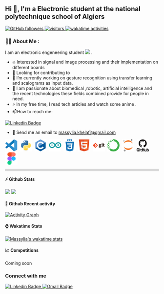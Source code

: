 ## Hi 👋, I'm a Electronic student at the national polytechnique school of Algiers
<p align="left">
  <a href="https://github.com/sudiptob2?tab=followers">
    <img alt="GitHub followers" src="https://img.shields.io/github/followers/khelafimassylia
?color=green&logo=github">
  </a>
  <a href="https://github.com/sudiptob2/">
    <img src="https://komarev.com/ghpvc/?username=khelafimassylia
" alt="visitors" />
  </a>
  <a href="https://wakatime.com/@7c8783fb-ca6c-4901-8034-8ba5ee05aa35">
    <img src="https://wakatime.com/badge/user/7c8783fb-ca6c-4901-8034-8ba5ee05aa35.svg" alt="wakatime activities" />
  </a> 
</p>

### :woman_technologist: About Me :
I am an electronic engeneering student <img src="https://media.giphy.com/media/WUlplcMpOCEmTGBtBW/giphy.gif" width="30"> .
- :fire: Interested in signal and image processing and their implementation on different boards
- :calendar: Looking for contributing to 
- :telescope: I’m currently working on gesture recognition using transfer learning and scalograms as input data.
- :seedling: I am passionate about biomedical ,robotic, artificial intelligence and the recent technologies these fields combined provide for people in need.
- :zap: In my free time, I  read tech articles and watch some anime .
- :mailbox:How to reach me: 

[![Linkedin Badge](https://img.shields.io/badge/-linkdinprofile-blue?style=flat&logo=Linkedin&logoColor=white)](https://www.linkedin.com/in/massylia-khelafi-0796841a7/)
- :email: Send me an email to massylia.khelafi@gmail.com

<div>
<img src="https://github.com/devicons/devicon/blob/master/icons/vscode/vscode-original.svg"  title="vscode" alt="p" width="40" height="40"/>&nbsp;
<img src="https://github.com/devicons/devicon/blob/master/icons/python/python-original.svg"  title="python" alt="p" width="40" height="40"/>&nbsp;
  <img src="https://github.com/devicons/devicon/blob/master/icons/c/c-original.svg"  title="c" alt="c" width="40" height="40"/>&nbsp;
  <img src="https://github.com/devicons/devicon/blob/master/icons/arduino/arduino-original.svg"  title="arduino" alt="arduino" width="40" height="40"/>&nbsp;
  <img src="https://github.com/devicons/devicon/blob/master/icons/css3/css3-plain-wordmark.svg"  title="CSS3" alt="CSS" width="40" height="40"/>&nbsp;
  <img src="https://github.com/devicons/devicon/blob/master/icons/html5/html5-original.svg" title="HTML5" alt="HTML" width="40" height="40"/>&nbsp;
  <img src="https://github.com/devicons/devicon/blob/master/icons/git/git-original-wordmark.svg" title="Git" alt="Git" width="40" height="40"/>&nbsp;
   <img src="https://github.com/devicons/devicon/blob/master/icons/anaconda/anaconda-original.svg" title="anaconda" alt="anaconda" width="40" height="40"/>&nbsp;
   <img src="https://github.com/devicons/devicon/blob/master/icons/jupyter/jupyter-original.svg" title="jupyter" alt="j" width="40" height="40"/>&nbsp;
     <img src="https://github.com/devicons/devicon/blob/master/icons/github/github-original-wordmark.svg" title="github" alt="github" width="40" height="40"/>&nbsp;
      <img src="https://github.com/devicons/devicon/blob/master/icons/figma/figma-original.svg"  title="figma" alt="figma" width="40" height="40"/>&nbsp;
</div>

---
#### ⚡ Github Stats
<p float="left">
<img height="180em" src="https://github-readme-stats.vercel.app/api?username=khelafimassylia
e&show_icons=true&hide_border=true&&count_private=true&include_all_commits=true" /> <img height="180em" src="https://github-readme-stats.vercel.app/api/top-langs/?username=khelafimassylia
e&show_icons=true&hide_border=true&layout=compact&langs_count=8"/> 
</p>

#### :eyes: Github Recent activity
<a href="https://github.com/khelafimassylia
"><img alt=" Activity Graph" src="https://activity-graph.herokuapp.com/graph?username=khelafimassylia
e&custom_title=Massylia's%20Contribution%20Graph&theme=react" /></a>

#### :watch: Wakatime Stats

[![Massylia's wakatime stats](https://github-readme-stats.vercel.app/api/wakatime?username=khelafimassylia)](https://wakatime.com/@7c8783fb-ca6c-4901-8034-8ba5ee05aa35)

#### :chart_with_upwards_trend: Competitions
Coming soon

### Connect with me
<div id="social-media" style="text-align:left">
    <a href="https://www.linkedin.com/in/khelafimassylia/">
        <img src="https://img.shields.io/badge/linkedin-%230077B5.svg?&style=for-the-badge&logo=linkedin&logoColor=white" alt="Linkedin Badge">
    <a href="mailto:massylia.khelafi@g.enp.edu.dz"> <img src="https://img.shields.io/badge/gmail-red?style=for-the-badge&logo=gmail&logoColor=white" alt="Gmail Badge"/></a>
</div>

